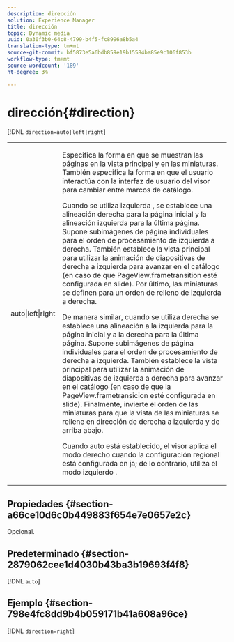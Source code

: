 ```yaml
---
description: dirección
solution: Experience Manager
title: dirección
topic: Dynamic media
uuid: 0a30f3b0-64c8-4799-b4f5-fc8996a8b5a4
translation-type: tm+mt
source-git-commit: bf5873e5a6bdb859e19b15584ba85e9c106f853b
workflow-type: tm+mt
source-wordcount: '189'
ht-degree: 3%

---
```



# dirección{#direction}

[!DNL `direction=auto|left|right`]

<table id="table_1D425B7685D448459CD3FE8D683C813C"> 
 <tbody> 
  <tr> 
   <td colname="col1"> <p> <span class="codeph"> auto|left|right  </span> </p> </td> 
   <td colname="col2"> <p>Especifica la forma en que se muestran las páginas en la vista principal y en las miniaturas. También especifica la forma en que el usuario interactúa con la interfaz de usuario del visor para cambiar entre marcos de catálogo. </p> <p>Cuando se utiliza <span class="codeph"> izquierda </span>, se establece una alineación derecha para la página inicial y la alineación izquierda para la última página. Supone subimágenes de página individuales para el orden de procesamiento de izquierda a derecha. También establece la vista principal para utilizar la animación de diapositivas de derecha a izquierda para avanzar en el catálogo (en caso de que <span class="codeph"> PageView.frametransition </span> esté configurada en slide). Por último, las miniaturas se definen para un orden de relleno de izquierda a derecha. </p> <p>De manera similar, cuando se utiliza <span class="codeph"> derecha </span> se establece una alineación a la izquierda para la página inicial y a la derecha para la última página. Supone subimágenes de página individuales para el orden de procesamiento de derecha a izquierda. También establece la vista principal para utilizar la animación de diapositivas de izquierda a derecha para avanzar en el catálogo (en caso de que la <span class="codeph"> PageView.frametransicion </span> esté configurada en slide). Finalmente, invierte el orden de las miniaturas para que la vista de las miniaturas se rellene en dirección de derecha a izquierda y de arriba abajo. </p> <p>Cuando <span class="codeph"> auto </span> está establecido, el visor aplica el modo <span class="codeph"> derecho </span> cuando la configuración regional está configurada en <span class="codeph"> ja; </span>de lo contrario, utiliza el modo <span class="codeph"> izquierdo </span>. </p> </td> 
  </tr> 
 </tbody> 
</table>

## Propiedades {#section-a66ce10d6c0b449883f654e7e0657e2c}

Opcional.

## Predeterminado {#section-2879062cee1d4030b43ba3b19693f4f8}

[!DNL `auto`]

## Ejemplo {#section-798e4fc8dd9b4b059171b41a608a96ce}

[!DNL `direction=right`]
